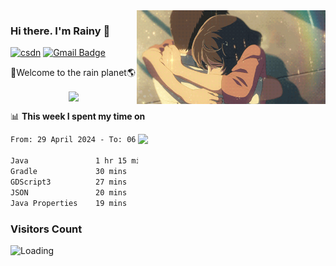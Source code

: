 <img  align='right' height="150" src="https://github.com/LikeRainDay/LikeRainDay/blob/master/pic/img_rain_1.gif?raw=true">



### Hi there. I'm Rainy :lemon:

[![csdn](https://img.shields.io/badge/-csdn-c14438?style=flat-square&logo=c&logoColor=white)](https://blog.csdn.net/qq_15807167)
[![Gmail Badge](https://img.shields.io/badge/-gmail-c14438?style=flat-square&logo=Gmail&logoColor=white&link=mailto:houshuai0816@gmail.com)](mailto:houshuai0816@gmail.com)

🚀Welcome to the rain planet🌎

<center>
<img align='center'  src="https://source.unsplash.com/user/rainyhehe/likes">
</center>

📊 **This week I spent my time on**

<img align='right'   width="300" src="https://github-readme-stats.vercel.app/api?username=LikeRainDay&show_icons=true&title_color=fff&icon_color=79ff97&text_color=9f9f9f&bg_color=151515&count_private=true">

<!--START_SECTION:waka-->

```txt
From: 29 April 2024 - To: 06 May 2024

Java               1 hr 15 mins    █████████▒░░░░░░░░░░░░░░░   37.96 %
Gradle             30 mins         ███▓░░░░░░░░░░░░░░░░░░░░░   15.23 %
GDScript3          27 mins         ███▒░░░░░░░░░░░░░░░░░░░░░   13.95 %
JSON               20 mins         ██▓░░░░░░░░░░░░░░░░░░░░░░   10.21 %
Java Properties    19 mins         ██▒░░░░░░░░░░░░░░░░░░░░░░   09.78 %
```

<!--END_SECTION:waka-->

### Visitors Count
<img align="left" src = "https://profile-counter.glitch.me/LikeRainDay/count.svg" alt ="Loading">
